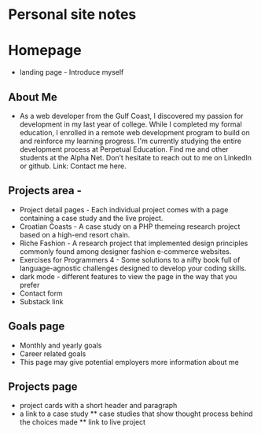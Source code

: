 # Personal site notes
# Homepage
* landing page - Introduce myself

## About Me
* As a web developer from the Gulf Coast, I discovered my passion for development in my last year of college. While I completed my formal education, I  enrolled in a remote web development program to build on and reinforce my learning progress. I'm currently studying the entire development process at   Perpetual Education. Find me and other students at the Alpha Net. Don’t hesitate to reach out to me on LinkedIn or github. Link: Contact me here.
## Projects area -
  * Project detail pages - Each individual project comes with a page containing a case study and the live project. 
  * Croatian Coasts - A case study on a PHP themeing research project based on a high-end resort chain.
  * Riche Fashion - A research project that implemented design principles commonly found among designer fashion e-commerce websites.
  * Exercises for Programmers 4 - Some solutions to a nifty book full of language-agnostic challenges designed to develop your coding skills.
* dark mode - different features to view the page in the way that you prefer
* Contact form 
* Substack link
## Goals page
* Monthly and yearly goals
* Career related goals 
* This page may give potential employers more information about me
## Projects page
* project cards with a short header and paragraph
* a link to a case study
** case studies that show thought process behind the choices made
** link to live project
